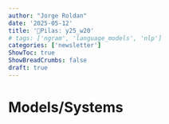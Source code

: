 ```yaml
---
author: "Jorge Roldan"
date: '2025-05-12'
title: '🔋Pilas: y25_w20'
# tags: ['ngram', 'language_models', 'nlp']
categories: ['newsletter']
ShowToc: true
ShowBreadCrumbs: false
draft: true
---
```


# Models/Systems
